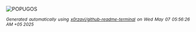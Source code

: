 <div align="justify">
<picture>
    <source media="(prefers-color-scheme: dark)" srcset="https://i.ibb.co/JRvbPmpV/output-gif.gif">
    <source media="(prefers-color-scheme: light)" srcset="https://i.ibb.co/JRvbPmpV/output-gif.gif">
    <img alt="POPUGOS" src="https://i.ibb.co/JRvbPmpV/output-gif.gif">
</picture>

<sub><i>Generated automatically using [x0rzavi/github-readme-terminal](https://github.com/x0rzavi/github-readme-terminal) on Wed May 07 05:56:26 AM +05 2025</i></sub>
</div>